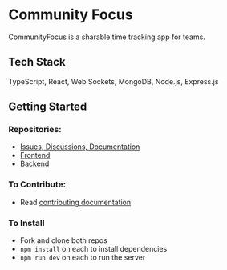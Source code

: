 # Community Focus

CommunityFocus is a sharable time tracking app for teams.


## Tech Stack

TypeScript, React, Web Sockets, MongoDB, Node.js, Express.js

## Getting Started

### Repositories:
- [Issues, Discussions, Documentation](https://github.com/CommunityFocus/CommunityFocus)
- [Frontend](https://github.com/CommunityFocus/cf-frontend)
- [Backend](https://github.com/CommunityFocus/cf-backend)

### To Contribute:
- Read [contributing documentation](https://github.com/CommunityFocus/CommunityFocus/blob/main/.github/CONTRIBUTING.md)

### To Install
- Fork and clone both repos
- `npm install` on each to install dependencies 
- `npm run dev` on each to run the server